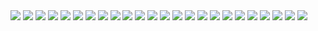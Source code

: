 
<img src="images/blobfish.png"/>
<img src="images/garden gnome.png"/>
<img src="images/Sloth1.png"/>
<img src="images/Sloth2.png"/>
<img src="images/Sloth3.png"/>
<img src="images/Sloth4.png"/>
<img src="images/Sloth5.png"/>
<img src="images/Sloth6.png"/>
<img src="images/Sloth7.png"/>
<img src="images/Sloth8.png"/>
<img src="images/Sloth9.png"/>
<img src="images/Sloth10.png"/>
<img src="images/Sloth11.png"/>
<img src="images/Sloth12.png"/>
<img src="images/Sloth13.png"/>
<img src="images/Sloth14.png"/>
<img src="images/Sloth15.png"/>
<img src="images/Sloth16.png"/>
<img src="images/Sloth17.png"/>
<img src="images/Sloth18.png"/>
<img src="images/Sloth19.png"/>
<img src="images/Sloth20.png"/>
<img src="images/Sloth21.png"/>
<img src="images/trump.png"/>